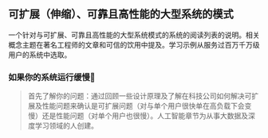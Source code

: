 ## 可扩展（伸缩）、可靠且高性能的大型系统的模式
一个针对与可扩展、可靠且高性能的大型系统模式的系统的阅读列表的说明。相关概念主题在著名工程师的文章和可信的饮用中提及。学习示例从服务过百万千万级用户的系统中选取。
### 如果你的系统运行缓慢🚥
> 首先了解你的问题：通过回顾一些设计原理及了解在科技公司如何解决可扩展及性能问题来确认是可扩展问题（对与单个用户很快单在高负载下会变慢）还是性能问题（对单个用户也很慢）。人工智能章节为从事大数据及深度学习领域的人创建。
